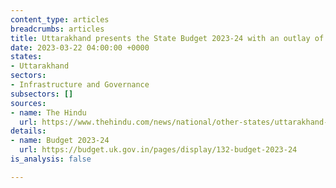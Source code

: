 ```yaml
---
content_type: articles
breadcrumbs: articles
title: Uttarakhand presents the State Budget 2023-24 with an outlay of $9.37 billion
date: 2023-03-22 04:00:00 +0000
states:
- Uttarakhand
sectors:
- Infrastructure and Governance
subsectors: []
sources:
- name: The Hindu
  url: https://www.thehindu.com/news/national/other-states/uttarakhand-govt-presents-77407-crore-budget-for-fy24/article66623119.ece
details:
- name: Budget 2023-24
  url: https://budget.uk.gov.in/pages/display/132-budget-2023-24
is_analysis: false

---
```

